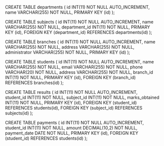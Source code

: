 <!-- SQL Table Queries -->
CREATE TABLE departments (
  id INT(11) NOT NULL AUTO_INCREMENT,
  name VARCHAR(255) NOT NULL,
  PRIMARY KEY (id)
);

CREATE TABLE subjects (
  id INT(11) NOT NULL AUTO_INCREMENT,
  name VARCHAR(255) NOT NULL,
  department_id INT(11) NOT NULL,
  PRIMARY KEY (id),
  FOREIGN KEY (department_id) REFERENCES departments(id)
);

CREATE TABLE branches (
  id INT(11) NOT NULL AUTO_INCREMENT,
  name VARCHAR(255) NOT NULL,
  address VARCHAR(255) NOT NULL,
  administrator VARCHAR(255) NOT NULL,
  PRIMARY KEY (id)
);

CREATE TABLE students (
  id INT(11) NOT NULL AUTO_INCREMENT,
  name VARCHAR(255) NOT NULL,
  email VARCHAR(255) NOT NULL,
  phone VARCHAR(20) NOT NULL,
  address VARCHAR(255) NOT NULL,
  branch_id INT(11) NOT NULL,
  PRIMARY KEY (id),
  FOREIGN KEY (branch_id) REFERENCES branches(id)
);

CREATE TABLE results (
  id INT(11) NOT NULL AUTO_INCREMENT,
  student_id INT(11) NOT NULL,
  subject_id INT(11) NOT NULL,
  marks_obtained INT(11) NOT NULL,
  PRIMARY KEY (id),
  FOREIGN KEY (student_id) REFERENCES students(id),
  FOREIGN KEY (subject_id) REFERENCES subjects(id)
);

CREATE TABLE payments (
  id INT(11) NOT NULL AUTO_INCREMENT,
  student_id INT(11) NOT NULL,
  amount DECIMAL(10,2) NOT NULL,
  payment_date DATE NOT NULL,
  PRIMARY KEY (id),
  FOREIGN KEY (student_id) REFERENCES students(id)
);
